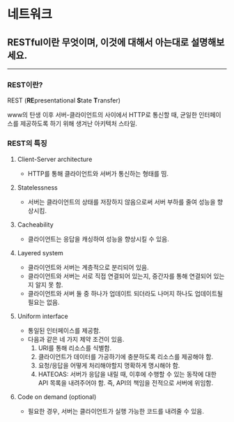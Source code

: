 # 네트워크

## RESTful이란 무엇이며, 이것에 대해서 아는대로 설명해보세요.

---

### REST이란?

REST (**RE**presentational **S**tate **T**ransfer)

www의 탄생 이후 서버-클라이언트의 사이에서 HTTP로 통신할 때,
균일한 인터페이스를 제공하도록 하기 위해 생겨난 아키텍처 스타일.

### REST의 특징

1. Client-Server architecture
   - HTTP를 통해 클라이언트와 서버가 통신하는 형태를 띰.

2. Statelessness
   - 서버는 클라이언트의 상태를 저장하지 않음으로써 서버 부하를 줄여 성능을 향상시킴.

3. Cacheability
   - 클라이언트는 응답을 캐싱하여 성능을 향상시킬 수 있음.

4. Layered system
   - 클라이언트와 서버는 계층적으로 분리되어 있음.
   - 클라이언트와 서버는 서로 직접 연결되어 있는지, 중간자를 통해 연결되어 있는지 알지 못 함.
   - 클라이언트와 서버 둘 중 하나가 업데이트 되더라도 나머지 하나도 업데이트될 필요는 없음.

5. Uniform interface
   - 통일된 인터페이스를 제공함.  
   - 다음과 같은 네 가지 제약 조건이 있음.
      1) URI를 통해 리소스를 식별함.
      2) 클라이언트가 데이터를 가공하기에 충분하도록 리소스를 제공해야 함.
      3) 요청/응답을 어떻게 처리해야할지 명확하게 명시해야 함.
      4) HATEOAS: 서버가 응답을 내릴 때, 이후에 수행할 수 있는 동작에 대한 API 목록을 내려주어야 함.
         즉, API의 책임을 전적으로 서버에 위임함.

6. Code on demand (optional)
   - 필요한 경우, 서버는 클라이언트가 실행 가능한 코드를 내려줄 수 있음.
